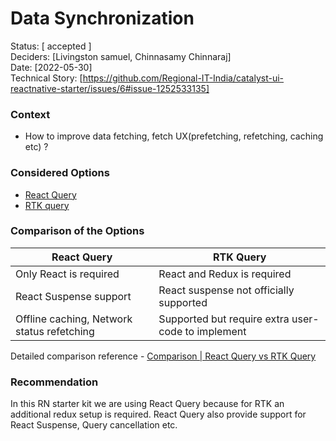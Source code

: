 # Data Synchronization

Status: [ accepted ] \
Deciders: [Livingston samuel, Chinnasamy Chinnaraj]\
Date: [2022-05-30]\
Technical Story: [https://github.com/Regional-IT-India/catalyst-ui-reactnative-starter/issues/6#issue-1252533135]

### Context

- How to improve data fetching, fetch UX(prefetching, refetching, caching etc) ?

### Considered Options

- [React Query](https://react-query-v2.tanstack.com)
- [RTK query](https://redux-toolkit.js.org/rtk-query/overview)

### Comparison of the Options

| React Query                                | RTK Query                                          |
| ------------------------------------------ | -------------------------------------------------- |
| Only React is required                     | React and Redux is required                        |
| React Suspense support                     | React suspense not officially supported            |
| Offline caching, Network status refetching | Supported but require extra user-code to implement |

Detailed comparison reference - [Comparison | React Query vs RTK Query](https://react-query-v3.tanstack.com/comparison)

### Recommendation

In this RN starter kit we are using React Query because for RTK an additional redux setup is required. React Query also provide support for React Suspense, Query cancellation etc.
